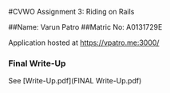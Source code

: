 #CVWO Assignment 3: Riding on Rails

##Name: 	 Varun Patro
##Matric No: 	 A0131729E


Application hosted at https://vpatro.me:3000/

### Final Write-Up
See [Write-Up.pdf](FINAL Write-Up.pdf)
